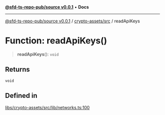 [**@sfd-ts-repo-pub/source v0.0.1**](../../../README.md) • **Docs**

***

[@sfd-ts-repo-pub/source v0.0.1](../../../modules.md) / [crypto-assets/src](../README.md) / readApiKeys

# Function: readApiKeys()

> **readApiKeys**(): `void`

## Returns

`void`

## Defined in

[libs/crypto-assets/src/lib/networks.ts:100](https://github.com/Steadfast-Digital/sfd-ts-repo-pub/blob/fc79dbd051d9d700fc06cf580f06693f6be34283/libs/crypto-assets/src/lib/networks.ts#L100)
